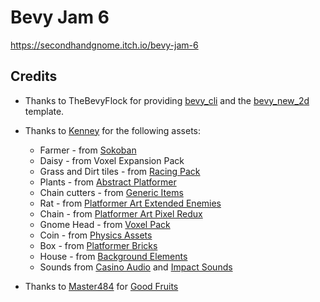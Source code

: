 # Bevy Jam 6

https://secondhandgnome.itch.io/bevy-jam-6

## Credits

- Thanks to TheBevyFlock for providing [bevy_cli](https://github.com/TheBevyFlock/bevy_cli) and
  the [bevy_new_2d](https://github.com/TheBevyFlock/bevy_new_2d) template.

- Thanks to [Kenney](https://www.kenney.nl/) for the following assets:
    - Farmer - from [Sokoban](https://www.kenney.nl/assets/sokoban)
    - Daisy - from Voxel Expansion Pack
    - Grass and Dirt tiles - from [Racing Pack](https://www.kenney.nl/assets/racing-pack)
    - Plants - from [Abstract Platformer](https://www.kenney.nl/assets/abstract-platformer)
    - Chain cutters - from [Generic Items](https://www.kenney.nl/assets/generic-items)
    - Rat - from [Platformer Art Extended Enemies](https://www.kenney.nl/assets/platformer-art-extended-enemies)
    - Chain - from [Platformer Art Pixel Redux](https://www.kenney.nl/assets/platformer-art-pixel-redux)
    - Gnome Head - from [Voxel Pack](https://www.kenney.nl/assets/voxel-pack)
    - Coin - from [Physics Assets](https://www.kenney.nl/assets/physics-assets)
    - Box - from [Platformer Bricks](https://www.kenney.nl/assets/platformer-bricks)
    - House - from [Background Elements](https://www.kenney.nl/assets/background-elements)
    - Sounds from [Casino Audio](https://kenney.nl/assets/casino-audio)
      and [Impact Sounds](https://kenney.nl/assets/impact-sounds)

- Thanks to [Master484](http://m484games.ucoz.com/)
  for [Good Fruits](https://opengameart.org/content/good-fruits-m484-games)